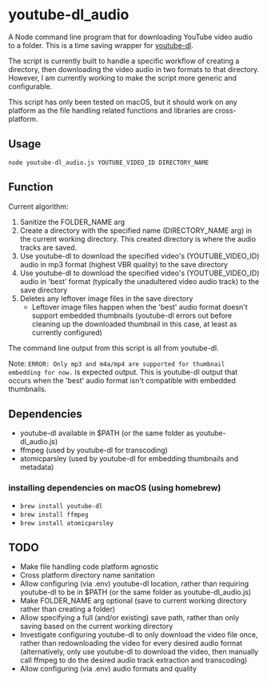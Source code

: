 # youtube-dl_audio
A Node command line program that for downloading YouTube video audio to a folder. This is a time saving wrapper for [youtube-dl](https://ytdl-org.github.io/youtube-dl/index.html).

The script is currently built to handle a specific workflow of creating a directory, then downloading the video audio in two formats to that directory. However, I am currently working to make the script more generic and configurable.

This script has only been tested on macOS, but it should work on any platform as the file handling related functions and libraries are cross-platform.

## Usage
`node youtube-dl_audio.js YOUTUBE_VIDEO_ID DIRECTORY_NAME`

## Function

Current algorithm:

1. Sanitize the FOLDER_NAME arg
1. Create a directory with the specified name (DIRECTORY_NAME arg) in the current working directory. This created directory is where the audio tracks are saved.
1. Use youtube-dl to download the specified video's (YOUTUBE_VIDEO_ID) audio in mp3 format (highest VBR quality) to the save directory
1. Use youtube-dl to download the specified video's (YOUTUBE_VIDEO_ID) audio in 'best' format (typically the unadultered video audio track) to the save directory
1. Deletes any leftover image files in the save directory
   * Leftover image files happen when the 'best' audio format doesn't support embedded thumbnails (youtube-dl errors out before cleaning up the downloaded thumbnail in this case, at least as currently configured)

The command line output from this script is all from youtube-dl.

Note: `ERROR: Only mp3 and m4a/mp4 are supported for thumbnail embedding for now.` is expected output. This is youtube-dl output that occurs when the 'best' audio format isn't compatible with embedded thumbnails.

## Dependencies

- youtube-dl available in $PATH (or the same folder as youtube-dl_audio.js)
- ffmpeg (used by youtube-dl for transcoding)
- atomicparsley (used by youtube-dl for embedding thumbnails and metadata)

### installing dependencies on macOS (using homebrew)

- `brew install youtube-dl`
- `brew install ffmpeg`
- `brew install atomicparsley`

## TODO

- Make file handling code platform agnostic
 - Cross platform directory name sanitation
- Allow configuring (via .env) youtube-dl location, rather than requiring youtube-dl to be in $PATH (or the same folder as youtube-dl_audio.js)
- Make FOLDER_NAME arg optional (save to current working directory rather than creating a folder)
- Allow specifying a full (and/or existing) save path, rather than only saving based on the current working directory
- Investigate configuring youtube-dl to only download the video file once, rather than redownloading the video for every desired audio format (alternatively, only use youtube-dl to download the video, then manually call ffmpeg to do the desired audio track extraction and transcoding)
- Allow configuring (via .env) audio formats and quality
